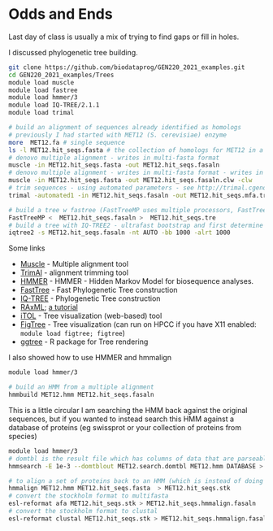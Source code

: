 # Odds and Ends

Last day of class is usually a mix of trying to find gaps or fill in holes.

I discussed phylogenetic tree building.

```bash
git clone https://github.com/biodataprog/GEN220_2021_examples.git
cd GEN220_2021_examples/Trees
module load muscle
module load fastree
module load hmmer/3
module load IQ-TREE/2.1.1
module load trimal

# build an alignment of sequences already identified as homologs
# previously I had started with MET12 (S. cerevisiae) enzyme
more  MET12.fa # single sequence
ls -l MET12.hit_seqs.fasta # the collection of homologs for MET12 in a few yeast fungi
# denovo multiple alignment - writes in multi-fasta format
muscle -in MET12.hit_seqs.fasta -out MET12.hit_seqs.fasaln
# denovo multiple alignment - writes in multi-fasta format - writes in Clustal format
muscle -in MET12.hit_seqs.fasta -out MET12.hit_seqs.fasaln.clw -clw
# trim sequences - using automated parameters - see http://trimal.cgenomics.org/trimal for more info
trimal -automated1 -in MET12.hit_seqs.fasaln -out MET12.hit_seqs.mfa.trim

# build a tree w fastree (FastTreeMP uses multiple processors, FastTree uses 1 processor only)
FastTreeMP <  MET12.hit_seqs.fasaln >  MET12.hit_seqs.tre
# build a tree with IQ-TREE2 - ultrafast bootstrap and first determine optimal number of processors to use
iqtree2 -s MET12.hit_seqs.fasaln -nt AUTO -bb 1000 -alrt 1000
```

Some links
* [Muscle](https://www.drive5.com/muscle/) - Multiple alignment tool
* [TrimAl](http://trimal.cgenomics.org/trimal) - alignment trimming tool
* [HMMER](http://hmmer.org/) - HMMER - Hidden Markov Model for biosequence analyses.
* [FastTree](http://www.microbesonline.org/fasttree/) - Fast Phylogenetic Tree construction
* [IQ-TREE](http://www.iqtree.org/) - Phylogenetic Tree construction
* [RAxML](https://cme.h-its.org/exelixis/web/software/raxml/index.html); [a tutorial](http://evomics.org/learning/phylogenetics/raxml/)
* [iTOL](https://itol.embl.de/) - Tree visualization (web-based) tool
* [FigTree](http://tree.bio.ed.ac.uk/software/figtree/) - Tree visualization (can run on HPCC if you have X11 enabled: `module load figtree; figtree`)
* [ggtree](https://guangchuangyu.github.io/software/ggtree/)  - R package for Tree rendering

I also showed how to use HMMER and hmmalign
```bash
module load hmmer/3

# build an HMM from a multiple alignment
hmmbuild MET12.hmm MET12.hit_seqs.fasaln
```

This is a little circular I am searching the HMM back against the original sequences, but if you wanted to instead search this HMM against a database of proteins (eg swissprot or your collection of proteins from species)

```bash
module load hmmer/3
# domtbl is the result file which has columns of data that are parseable instead of more complicated hmmsearch output which is for viewing
hmmsearch -E 1e-3 --domtblout MET12.search.domtbl MET12.hmm DATABASE > MET12.search.hmmsearch

# to align a set of proteins back to an HMM (which is instead of doing a denovo multiple alignment and much faster)
hmmalign MET12.hmm MET12.hit_seqs.fasta  > MET12.hit_seqs.stk
# convert the stockholm format to multifasta
esl-reformat afa MET12.hit_seqs.stk > MET12.hit_seqs.hmmalign.fasaln
# convert the stockholm format to clustal
esl-reformat clustal MET12.hit_seqs.stk > MET12.hit_seqs.hmmalign.fasaln
```
